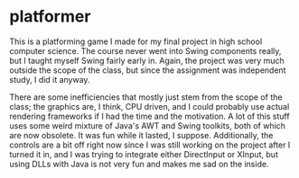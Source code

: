 # platformer
<p>This is a platforming game I made for my final project in high school computer science.
The course never went into Swing components really, but I taught myself Swing fairly early
in. Again, the project was very much outside the scope of the class, but since the assignment
was independent study, I did it anyway.</p>
<p>There are some inefficiencies that mostly just stem from the scope of the class;
the graphics are, I think, CPU driven, and I could probably use actual rendering
frameworks if I had the time and the motivation. A lot of this stuff uses some weird
mixture of Java's AWT and Swing toolkits, both of which are now obsolete. It was fun while it
lasted, I suppose. Additionally, the controls are a bit off right now since I was still working on
the project after I turned it in, and I was trying to integrate either DirectInput or XInput,
but using DLLs with Java is not very fun and makes me sad on the inside.</p>
